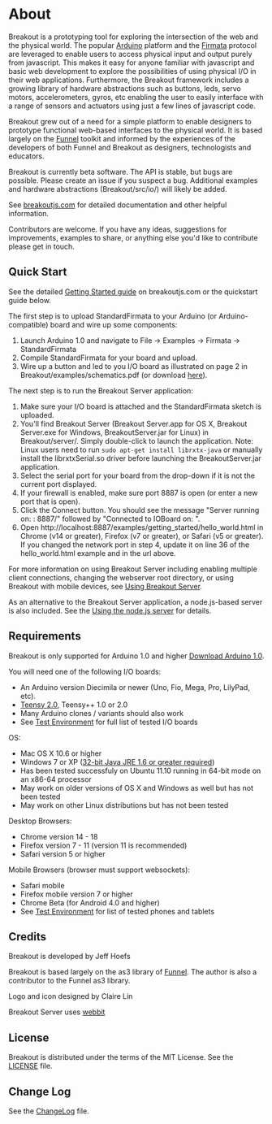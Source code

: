 About
===

Breakout is a prototyping tool for exploring the intersection of the web and the physical world. The popular [Arduino](http://arduino.cc) platform and the [Firmata](http://firmata.org) protocol are leveraged to enable users to access physical input and output purely from javascript. This makes it easy for anyone familiar with javascript and basic web development to explore the possibilities of using physical I/O in their web applications. Furthermore, the Breakout framework includes a growing library of hardware abstractions such as buttons, leds, servo motors, accelerometers, gyros, etc enabling the user to easily interface with a range of sensors and actuators using just a few lines of javascript code.

Breakout grew out of a need for a simple platform to enable designers to prototype functional web-based interfaces to the physical world. It is based largely on the [Funnel](http://funnel.cc) toolkit and informed by the experiences of the developers of both Funnel and Breakout as designers, technologists and educators.

Breakout is currently beta software. The API is stable, but bugs are possible. Please create an issue if you suspect a bug. Additional examples and hardware abstractions (Breakout/src/io/) will likely be added.

See [breakoutjs.com](http://breakoutjs.com) for detailed documentation and other helpful information.

Contributors are welcome. If you have any ideas, suggestions for improvements, examples to share, or anything else you'd like to contribute please get in touch.


Quick Start
---

See the detailed [Getting Started guide](http://breakoutjs.com/getting-started/) on breakoutjs.com or the quickstart guide below.

The first step is to upload StandardFirmata to your Arduino (or Arduino-compatible) board and wire up some components:

1. Launch Arduino 1.0 and navigate to File -> Examples -> Firmata -> StandardFirmata
2. Compile StandardFirmata for your board and upload.
3. Wire up a button and led to you I/O board as illustrated on page 2 in Breakout/examples/schematics.pdf (or download [here](http://breakoutjs.com/examples/schematics.pdf)).

The next step is to run the Breakout Server application:

1. Make sure your I/O board is attached and the StandardFirmata sketch is uploaded. 
2. You'll find Breakout Server (Breakout Server.app for OS X, Breakout Server.exe for Windows, BreakoutServer.jar for Linux) in Breakout/server/. Simply double-click to launch the application. Note: Linux users need to run ```sudo apt-get install librxtx-java``` or manually install the librxtxSerial.so driver before launching the BreakoutServer.jar application.
3. Select the serial port for your board from the drop-down if it is not the current port displayed.
4. If your firewall is enabled, make sure port 8887 is open (or enter a new port that is open).
5. Click the Connect button. You should see the message "Server running on: <your server name>: 8887/" followed by "Connected to IOBoard on: <serial port name>".
6. Open http://localhost:8887/examples/getting_started/hello_world.html in Chrome (v14 or greater), Firefox (v7 or greater), or Safari (v5 or greater). If you changed the network port in step 4, update it on line 36 of the hello_world.html example and in the url above.

For more information on using Breakout Server including enabling multiple client connections, changing the webserver root directory, or using Breakout with mobile devices, see [Using Breakout Server](http://breakoutjs.com/using-breakout-server/).

As an alternative to the Breakout Server application, a node.js-based server is also included. See the [Using the node.js server](https://github.com/soundanalogous/Breakout/wiki/Using-the-node.js-server) for details.  


Requirements
---

Breakout is only supported for Arduino 1.0 and higher [Download Arduino 1.0](http://arduino.cc/en/Main/Software).

You will need one of the following I/O boards:

- An Arduino version Diecimila or newer (Uno, Fio, Mega, Pro, LilyPad, etc). 
- [Teensy 2.0](http://www.pjrc.com/teensy/), Teensy++ 1.0 or 2.0
- Many Arduino clones / variants should also work
- See [Test Environment](https://github.com/soundanalogous/Breakout/wiki/Test-Environment) for full list of tested I/O boards

OS:

- Mac OS X 10.6 or higher
- Windows 7 or XP ([32-bit Java JRE 1.6 or greater required](http://www.java.com/en/download/index.jsp))
- Has been tested successfuly on Ubuntu 11.10 running in 64-bit mode on an x86-64 processor
- May work on older versions of OS X and Windows as well but has not been tested
- May work on other Linux distributions but has not been tested

Desktop Browsers:

- Chrome version 14 - 18
- Firefox version 7 - 11 (version 11 is recommended)
- Safari version 5 or higher

Mobile Browsers (browser must support websockets):

- Safari mobile
- Firefox mobile version 7 or higher
- Chrome Beta (for Android 4.0 and higher)
- See [Test Environment](https://github.com/soundanalogous/Breakout/wiki/Test-Environment) for list of tested phones and tablets

Credits
---
Breakout is developed by Jeff Hoefs

Breakout is based largely on the as3 library of [Funnel](http://funnel.cc). The author is also a contributor to the Funnel as3 library.

Logo and icon designed by Claire Lin

Breakout Server uses [webbit](https://github.com/webbit/webbit)

License
---
Breakout is distributed under the terms of the MIT License. See the [LICENSE](https://raw.github.com/soundanalogous/Breakout/master/LICENSE) file.

Change Log
---
See the [ChangeLog](https://github.com/soundanalogous/Breakout/blob/master/ChangeLog) file.